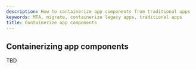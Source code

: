 ```yaml
---
description: How to containerize app components from traditional apps
keywords: MTA, migrate, containerize legacy apps, traditional apps
title: Containerize app components
---
```


## Containerizing app components

TBD
